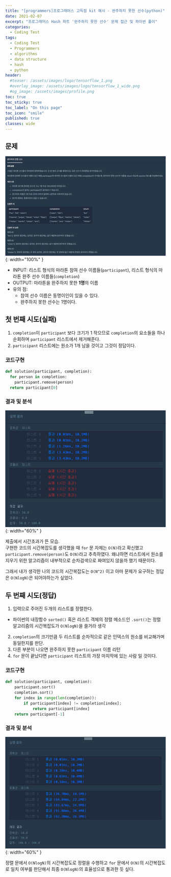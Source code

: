 ```yaml
---
title: "[programmers]프로그래머스 고득점 kit 해시 - 완주하지 못한 선수(python)"
date: 2021-02-07
excerpt: "프로그래머스 Hash 파트 '완주하지 못한 선수' 문제 접근 및 파이썬 풀이"
categories:
  - Coding Test
tags:
  - Coding Test
  - Programmers
  - algorithms
  - data structure
  - hash
  - python
header:
  #teaser: /assets/images/logo/tensorflow_1.png
  #overlay_image: /assets/images/logo/tensorflow_1_wide.png
  #og_image: /assets/images/profile.png
toc: true
toc_sticky: true
toc_label: "On this page"
toc_icon: "smile"
published: true
classes: wide
---
```

## 문제
![](/assets/images/coding-test/42576/problem.png){: width="100%" }

- INPUT: 리스트 형식의 마라톤 참여 선수 이름들(`participant`), 리스트 형식의 마라톤 완주 선수 이름들(`completion`)
- OUTPUT: 마라톤을 완주하지 못한 **1명**의 이름
- 유의 점:
  - 참여 선수 이름은 동명이인이 있을 수 있다.
  - 완주하지 못한 선수는 1명이다.


## 첫 번째 시도(실패)
1. `completion`이 `participant` 보다 크기가 1 작으므로 `completion`의 요소들을 하나 순회하며 `participant` 리스트에서 제거해준다.
2. `participant` 리스트에는 원소가 1개 남을 것이고 그것이 정답이다.

### 코드구현
```python
def solution(participant, completion):
  for person in completion:
    participant.remove(person)
  return participant[0]
```
### 결과 및 분석
![](/assets/images/coding-test/42576/try1.png){: width="60%" }  

제출에서 시간초과가 뜬 모습.  
구현한 코드의 시간복잡도를 생각했을 때 `for` 문 자체는 `O(N)`라고 확신했고 `participant.remove(person)`도 `O(N)`라고 추측하였다. 왜냐하면 리스트에서 원소를 지우기 위한 알고리즘이 내부적으로 순차검색으로 짜여있지 않을까 했기 때문이다.

그래서 내가 생각한 나의 코드의 시간복잡도는 `O(N^2)` 이고 아마 문제가 요구하는 정답은 `O(NlogN)`은 되어야하는가 싶었다.

## 두 번째 시도(정답)
1. 입력으로 주어진 두개의 리스트를 정렬한다. 
  - 파이썬의 내장함수 `sorted()` 혹은 리스트 객체의 정렬 메소드인 `.sort()`는 정렬 알고리즘의 시간복잡도가 `O(NlogN)`을 쓸거라 생각
2. `completion`의 크기만큼 두 리스트를 순차적으로 같은 인덱스의 원소를 비교해가며 동일한지를 판단.
3. 다른 부분이 나오면 완주하지 못한 `participant` 이름 리턴
4. `for` 문이 끝났다면 `participant` 리스트의 가장 마지막에 있는 사람 일 것이다.

### 코드구현
```python
def solution(participant, completion):
    participant.sort()
    completion.sort()
    for index in range(len(completion)):
        if participant[index] != completion[index]:
            return participant[index]      
    return participant[-1]
```

### 결과 및 분석
![](/assets/images/coding-test/42576/try2.png){: width="60%" }  

정렬 문에서 `O(NlogN)`의 시간복잡도로 정렬을 수행하고 `for` 문에서 `O(N)`의 시간복잡도로 일치 여부를 판단해서 최종 `O(NlogN)`의 효율성으로 통과한 듯 싶다.
